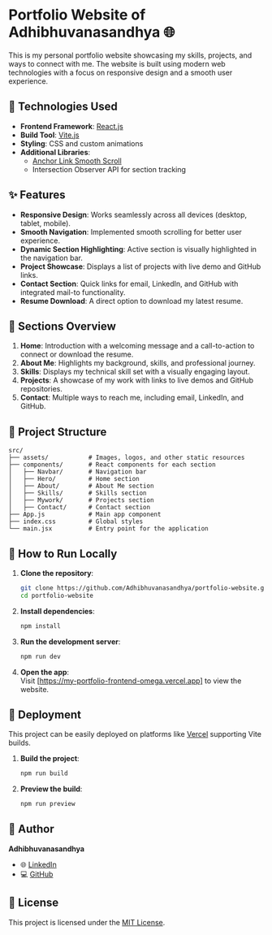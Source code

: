 

# Portfolio Website of Adhibhuvanasandhya 🌐

This is my personal portfolio website showcasing my skills, projects, and ways to connect with me. The website is built using modern web technologies with a focus on responsive design and a smooth user experience.

## 🚀 Technologies Used

- **Frontend Framework**: [React.js](https://reactjs.org/)  
- **Build Tool**: [Vite.js](https://vitejs.dev/)  
- **Styling**: CSS and custom animations  
- **Additional Libraries**:
  - [Anchor Link Smooth Scroll](https://www.npmjs.com/package/react-anchor-link-smooth-scroll)
  - Intersection Observer API for section tracking

## ✨ Features

- **Responsive Design**: Works seamlessly across all devices (desktop, tablet, mobile).  
- **Smooth Navigation**: Implemented smooth scrolling for better user experience.  
- **Dynamic Section Highlighting**: Active section is visually highlighted in the navigation bar.  
- **Project Showcase**: Displays a list of projects with live demo and GitHub links.  
- **Contact Section**: Quick links for email, LinkedIn, and GitHub with integrated mail-to functionality.  
- **Resume Download**: A direct option to download my latest resume.  

## 🌟 Sections Overview

1. **Home**: Introduction with a welcoming message and a call-to-action to connect or download the resume.
2. **About Me**: Highlights my background, skills, and professional journey.
3. **Skills**: Displays my technical skill set with a visually engaging layout.
4. **Projects**: A showcase of my work with links to live demos and GitHub repositories.
5. **Contact**: Multiple ways to reach me, including email, LinkedIn, and GitHub.

## 📁 Project Structure

```
src/
├── assets/           # Images, logos, and other static resources
├── components/       # React components for each section
│   ├── Navbar/       # Navigation bar
│   ├── Hero/         # Home section
│   ├── About/        # About Me section
│   ├── Skills/       # Skills section
│   ├── Mywork/       # Projects section
│   ├── Contact/      # Contact section
├── App.js            # Main app component
├── index.css         # Global styles
└── main.jsx          # Entry point for the application
```

## 🔧 How to Run Locally

1. **Clone the repository**:
   ```bash
   git clone https://github.com/Adhibhuvanasandhya/portfolio-website.git
   cd portfolio-website
   ```

2. **Install dependencies**:
   ```bash
   npm install
   ```

3. **Run the development server**:
   ```bash
   npm run dev
   ```

4. **Open the app**:  
   Visit [https://my-portfolio-frontend-omega.vercel.app] to view the website.

## 📂 Deployment

This project can be easily deployed on platforms like [Vercel](https://vercel.com/) supporting Vite builds.

1. **Build the project**:
   ```bash
   npm run build
   ```

2. **Preview the build**:
   ```bash
   npm run preview
   ```

## 👤 Author

**Adhibhuvanasandhya**  
- 🌐 [LinkedIn](https://www.linkedin.com/in/adhibhuvanasandhya)  
- 💻 [GitHub](https://github.com/Adhibhuvanasandhya)

## 📄 License

This project is licensed under the [MIT License](LICENSE).  

